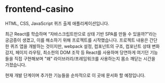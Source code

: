 # frontend-casino

HTML, CSS, JavaScript 퀴즈 출제 애플리케이션입니다.

최근 React를 학습하며 “자바스크립트만으로 상태 기반 SPA를 만들 수 있을까?”라는 궁금증이 생겼고, 이를 해소하기 위해 프로젝트를 시작했습니다. 프로젝트 내용은 간단한 퀴즈 앱을 개발하는 것이지만, webpack 설정, 컴포넌트의 구조, 컴포넌트 상태 변화 감지, 페이지 라우팅, 최소한의 DOM 조작 등 React를 사용하며 당연하게 여기던 기능들을 직접 구현해보며 "왜" 라이브러리/프레임워크를 사용하는지 몸소 깨닫는 시간을 가졌습니다.

현재 개발 단계이며 추가한 기능들을 순차적으로 이 곳에 문서화 할 예정입니다.
